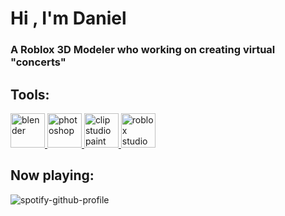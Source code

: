<h1 align="left">Hi , I'm Daniel</h1>
<h3 align="left">A Roblox 3D Modeler who working on creating virtual "concerts"</h3>

<h2 align="left">Tools:</h2>
<p align="left"> <a href="https://www.blender.org/" target="_blank" rel="noreferrer"> <img src="https://i.imgur.com/RWCUeoU.png" alt="blender" width="55" height="55"/> </a> <a href="https://www.photoshop.com/en" target="_blank" rel="noreferrer"> <img src="https://i.imgur.com/pJNlJVa.png" alt="photoshop" width="55" height="55"/> </a> <a href="https://www.clipstudio.net/" target="_blank" rel="noreferrer"> <img src="https://i.imgur.com/4pV4TFL.png" alt="clip studio paint" width="55" height="55"/> </a> <a href="https://devforum.roblox.com/u/huntydariing/summary" target="_blank" rel="noreferrer"> <img src="https://i.imgur.com/Ylyhcds.png" alt="roblox studio" width="55" height="55"/> </a> </p>



<h2 align="left">Now playing:</h1>

![spotify-github-profile](https://spotify-github-profile.vercel.app/api/view?uid=ia4dyrdyh7f0xr37p2it2rrzd&cover_image=true&theme=natemoo-re&show_offline=true&background_color=121212&interchange=false&bar_color=ebebeb&bar_color_cover=false)
